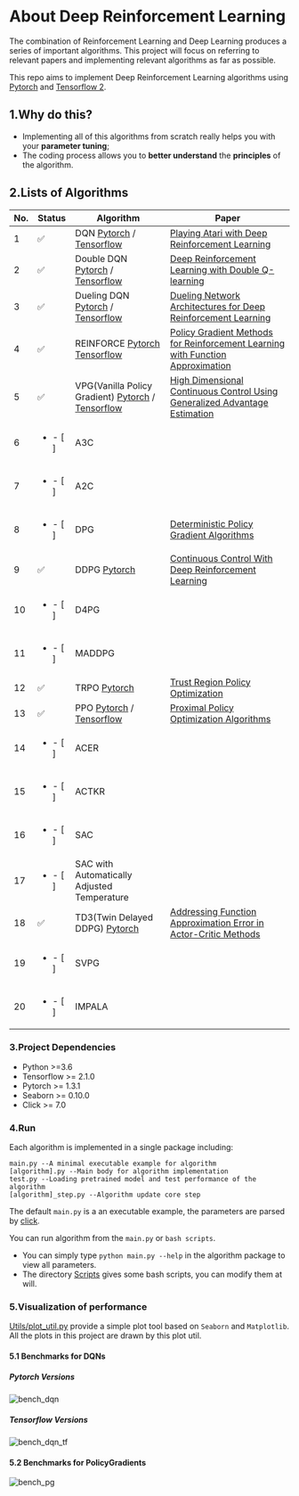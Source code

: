 # About Deep Reinforcement Learning

The combination of Reinforcement Learning and Deep Learning produces a series of important algorithms. This project will focus on referring to 
relevant papers and implementing relevant algorithms as far as possible. 

This repo aims to implement Deep Reinforcement Learning algorithms using [Pytorch](https://pytorch.org/) and [Tensorflow 2](https://www.tensorflow.org/).


## 1.Why do this?

- Implementing all of this algorithms from scratch really helps you with your **parameter tuning**; 
- The coding process allows you to **better understand** the **principles** of the algorithm.

## 2.Lists of Algorithms

| No. | Status | Algorithm | Paper |
| --- | ------- | --------- | ----- |
| 1 | :white_check_mark: | DQN [Pytorch](Algorithms/pytorch/DQN) / [Tensorflow](Algorithms/tf2/DQN) | [Playing Atari with Deep Reinforcement Learning](https://arxiv.org/abs/1312.5602) |
| 2 | :white_check_mark: | Double DQN [Pytorch](Algorithms/pytorch/DoubleDQN) / [Tensorflow](Algorithms/tf2/DoubleDQN) | [Deep Reinforcement Learning with Double Q-learning](https://arxiv.org/abs/1509.06461) |
| 3 | :white_check_mark: | Dueling DQN [Pytorch](Algorithms/pytorch/DuelingDQN) / [Tensorflow](Algorithms/tf2/DuelingDQN)| [Dueling Network Architectures for Deep Reinforcement Learning](https://arxiv.org/abs/1511.06581) |
| 4 | :white_check_mark: | REINFORCE [Pytorch](Algorithms/pytorch/REINFORCE) [Tensorflow](Algorithms/tf2/REINFORCE) | [Policy Gradient Methods for Reinforcement Learning with Function Approximation](https://papers.nips.cc/paper/1713-policy-gradient-methods-for-reinforcement-learning-with-function-approximation.pdf) |
| 5 | :white_check_mark: | VPG(Vanilla Policy Gradient) [Pytorch](Algorithms/pytorch/VPG) / [Tensorflow](Algorithms/tf2/VPG)| [High Dimensional Continuous Control Using Generalized Advantage Estimation](https://arxiv.org/abs/1506.02438) |
| 6 | <ul><li>- [ ] </li></ul> | A3C |  |
| 7 | <ul><li>- [ ] </li></ul> | A2C |  |
| 8 | <ul><li>- [ ] </li></ul> | DPG | [Deterministic Policy Gradient Algorithms](http://proceedings.mlr.press/v32/silver14.pdf) |
| 9 | :white_check_mark: | DDPG [Pytorch](Algorithms/pytorch/DDPG) | [Continuous Control With Deep Reinforcement Learning](https://arxiv.org/abs/1509.02971) |
| 10 | <ul><li>- [ ] </li></ul> | D4PG |  |
| 11 | <ul><li>- [ ] </li></ul> | MADDPG |  |
| 12 | :white_check_mark: | TRPO [Pytorch](Algorithms/pytorch/TRPO) | [Trust Region Policy Optimization](https://arxiv.org/abs/1502.05477) |
| 13 | :white_check_mark: | PPO [Pytorch](Algorithms/pytorch/PPO) / [Tensorflow](Algorithms/tf2/PPO) | [Proximal Policy Optimization Algorithms](https://arxiv.org/abs/1707.06347) |
| 14 | <ul><li>- [ ] </li></ul> | ACER |  |
| 15 | <ul><li>- [ ] </li></ul> | ACTKR |  |
| 16 | <ul><li>- [ ] </li></ul> | SAC |  |
| 17 | <ul><li>- [ ] </li></ul> | SAC with Automatically Adjusted Temperature |
| 18 | :white_check_mark: | TD3(Twin Delayed DDPG) [Pytorch](Algorithms/pytorch/TD3) | [Addressing Function Approximation Error in Actor-Critic Methods](https://arxiv.org/abs/1802.09477) |
| 19 | <ul><li>- [ ] </li></ul> | SVPG |  |
| 20 | <ul><li>- [ ] </li></ul> | IMPALA |  |

### 3.Project Dependencies

- Python >=3.6  
- Tensorflow >= 2.1.0
- Pytorch >= 1.3.1  
- Seaborn >= 0.10.0  
- Click >= 7.0  

### 4.Run

Each algorithm is implemented in a single package including:
```
main.py --A minimal executable example for algorithm  
[algorithm].py --Main body for algorithm implementation  
test.py --Loading pretrained model and test performance of the algorithm
[algorithm]_step.py --Algorithm update core step 
````
The default `main.py` is a an executable example, the parameters are parsed by [click](https://click.palletsprojects.com/en/7.x/).

You can run algorithm from the  `main.py` or `bash scripts`. 
- You can simply type `python main.py --help` in the algorithm package to view all parameters. 
- The directory [Scripts](Scripts) gives some bash scripts, you can modify them at will.

### 5.Visualization of performance

[Utils/plot_util.py](Utils/plot_util.py) provide a simple plot tool based on `Seaborn` and `Matplotlib`.
All the plots in this project are drawn by this plot util.

#### 5.1 Benchmarks for DQNs

##### **Pytorch Versions**

![bench_dqn](Algorithms/images/bench_dqn.png)

##### **Tensorflow Versions**

![bench_dqn_tf](Algorithms/images/bench_dqn_tf2.png)

 
#### 5.2 Benchmarks for PolicyGradients

![bench_pg](Algorithms/images/bench_pg.png)

